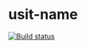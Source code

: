 # usit-name
[![Build status](https://ci.appveyor.com/api/projects/status/asxc39qex5dqq774?svg=true)](https://ci.appveyor.com/project/martinst1/usit-name)
